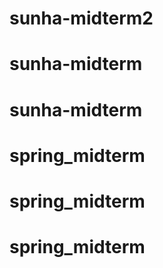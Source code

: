 # sunha-midterm2
# sunha-midterm
# sunha-midterm
# spring_midterm
# spring_midterm
# spring_midterm
